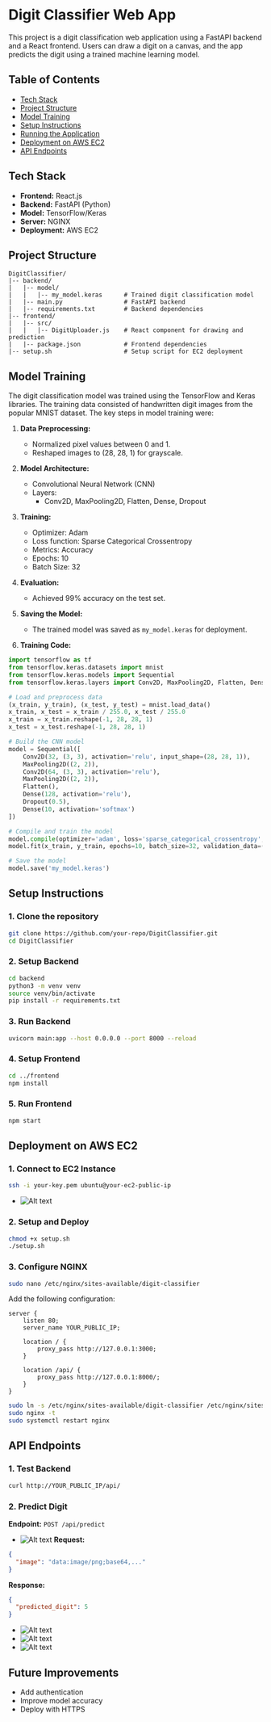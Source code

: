 # Digit Classifier Web App

This project is a digit classification web application using a FastAPI backend and a React frontend. Users can draw a digit on a canvas, and the app predicts the digit using a trained machine learning model.

## Table of Contents
- [Tech Stack](#tech-stack)
- [Project Structure](#project-structure)
- [Model Training](#model-training)
- [Setup Instructions](#setup-instructions)
- [Running the Application](#running-the-application)
- [Deployment on AWS EC2](#deployment-on-aws-ec2)
- [API Endpoints](#api-endpoints)

## Tech Stack
- **Frontend:** React.js
- **Backend:** FastAPI (Python)
- **Model:** TensorFlow/Keras
- **Server:** NGINX
- **Deployment:** AWS EC2

## Project Structure
```
DigitClassifier/
|-- backend/
|   |-- model/
|   |   |-- my_model.keras      # Trained digit classification model
|   |-- main.py                 # FastAPI backend
|   |-- requirements.txt        # Backend dependencies
|-- frontend/
|   |-- src/
|   |   |-- DigitUploader.js    # React component for drawing and prediction
|   |-- package.json            # Frontend dependencies
|-- setup.sh                    # Setup script for EC2 deployment
```

## Model Training
The digit classification model was trained using the TensorFlow and Keras libraries. The training data consisted of handwritten digit images from the popular MNIST dataset. The key steps in model training were:

1. **Data Preprocessing:**
   - Normalized pixel values between 0 and 1.
   - Reshaped images to (28, 28, 1) for grayscale.

2. **Model Architecture:**
   - Convolutional Neural Network (CNN)
   - Layers:
     - Conv2D, MaxPooling2D, Flatten, Dense, Dropout

3. **Training:**
   - Optimizer: Adam
   - Loss function: Sparse Categorical Crossentropy
   - Metrics: Accuracy
   - Epochs: 10
   - Batch Size: 32

4. **Evaluation:**
   - Achieved 99% accuracy on the test set.

5. **Saving the Model:**
   - The trained model was saved as `my_model.keras` for deployment.

6. **Training Code:**
```python
import tensorflow as tf
from tensorflow.keras.datasets import mnist
from tensorflow.keras.models import Sequential
from tensorflow.keras.layers import Conv2D, MaxPooling2D, Flatten, Dense, Dropout

# Load and preprocess data
(x_train, y_train), (x_test, y_test) = mnist.load_data()
x_train, x_test = x_train / 255.0, x_test / 255.0
x_train = x_train.reshape(-1, 28, 28, 1)
x_test = x_test.reshape(-1, 28, 28, 1)

# Build the CNN model
model = Sequential([
    Conv2D(32, (3, 3), activation='relu', input_shape=(28, 28, 1)),
    MaxPooling2D((2, 2)),
    Conv2D(64, (3, 3), activation='relu'),
    MaxPooling2D((2, 2)),
    Flatten(),
    Dense(128, activation='relu'),
    Dropout(0.5),
    Dense(10, activation='softmax')
])

# Compile and train the model
model.compile(optimizer='adam', loss='sparse_categorical_crossentropy', metrics=['accuracy'])
model.fit(x_train, y_train, epochs=10, batch_size=32, validation_data=(x_test, y_test))

# Save the model
model.save('my_model.keras')
```

## Setup Instructions

### 1. Clone the repository
```bash
git clone https://github.com/your-repo/DigitClassifier.git
cd DigitClassifier
```

### 2. Setup Backend
```bash
cd backend
python3 -m venv venv
source venv/bin/activate
pip install -r requirements.txt
```

### 3. Run Backend
```bash
uvicorn main:app --host 0.0.0.0 --port 8000 --reload
```

### 4. Setup Frontend
```bash
cd ../frontend
npm install
```

### 5. Run Frontend
```bash
npm start
```

## Deployment on AWS EC2

### 1. Connect to EC2 Instance
```bash
ssh -i your-key.pem ubuntu@your-ec2-public-ip
```
- ![Alt text](./Images/EC2Instance.png)

### 2. Setup and Deploy
```bash
chmod +x setup.sh
./setup.sh
```

### 3. Configure NGINX
```bash
sudo nano /etc/nginx/sites-available/digit-classifier
```
Add the following configuration:
```nginx
server {
    listen 80;
    server_name YOUR_PUBLIC_IP;

    location / {
        proxy_pass http://127.0.0.1:3000;
    }

    location /api/ {
        proxy_pass http://127.0.0.1:8000/;
    }
}
```

```bash
sudo ln -s /etc/nginx/sites-available/digit-classifier /etc/nginx/sites-enabled/
sudo nginx -t
sudo systemctl restart nginx
```



## API Endpoints

### 1. Test Backend

```bash
curl http://YOUR_PUBLIC_IP/api/
```

### 2. Predict Digit
**Endpoint:** `POST /api/predict`
- ![Alt text](./Images/FastAPI_PublicIP.png)
**Request:**
```json
{
  "image": "data:image/png;base64,..."
}
```

**Response:**
```json
{
  "predicted_digit": 5
}
```
- ![Alt text](./Images/React_PublicIP.png)
- ![Alt text](./Images/React_PubliIP02.png)
- ![Alt text](./Images/React_PublicIP03.png)

## Future Improvements
- Add authentication
- Improve model accuracy
- Deploy with HTTPS




